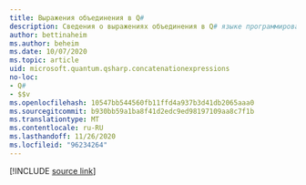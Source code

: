 ```yaml
---
title: Выражения объединения в Q#
description: Сведения о выражениях объединения в Q# языке программирования.
author: bettinaheim
ms.author: beheim
ms.date: 10/07/2020
ms.topic: article
uid: microsoft.quantum.qsharp.concatenationexpressions
no-loc:
- Q#
- $$v
ms.openlocfilehash: 10547bb544560fb11ffd4a937b3d41db2065aaa0
ms.sourcegitcommit: b930bb59a1ba8f41d2edc9ed98197109aa8c7f1b
ms.translationtype: MT
ms.contentlocale: ru-RU
ms.lasthandoff: 11/26/2020
ms.locfileid: "96234264"
---
```

<!---
# Concatenation expressions in Q#
-->

[!INCLUDE [source link](~/includes/qsharp-language/Specifications/Language/3_Expressions/Concatentation.md)]

